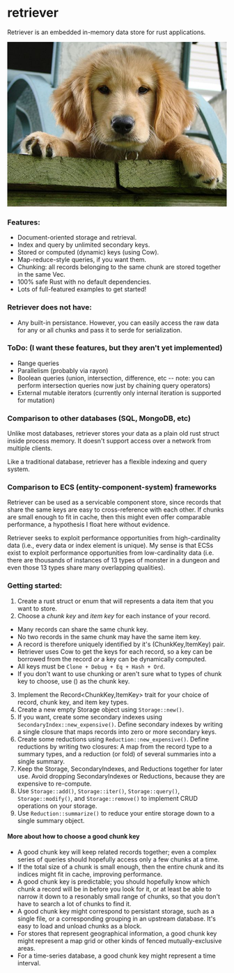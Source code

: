 # retriever

Retriever is an embedded in-memory data store for rust applications.

![](./Callie_the_golden_retriever_puppy.jpg)

### Features:

* Document-oriented storage and retrieval.
* Index and query by unlimited secondary keys.
* Stored or computed (dynamic) keys (using Cow).
* Map-reduce-style queries, if you want them.
* Chunking: all records belonging to the same chunk are stored together in the same Vec.
* 100% safe Rust with no default dependencies.
* Lots of full-featured examples to get started!

### Retriever does not have:

* Any built-in persistance. However, you can easily access the raw data for any or all chunks
  and pass it to serde for serialization.

### ToDo: (I want these features, but they aren't yet implemented)
* Range queries
* Parallelism (probably via rayon)
* Boolean queries (union, intersection, difference, etc -- note: you can perform intersection
  queries now just by chaining query operators)
* External mutable iterators (currently only internal iteration is supported for mutation)

### Comparison to other databases (SQL, MongoDB, etc)

Unlike most databases, retriever stores your data as a plain old rust struct inside process memory.
It doesn't support access over a network from multiple clients.

Like a traditional database, retriever has a flexible indexing and query system.

### Comparison to ECS (entity-component-system) frameworks

Retriever can be used as a servicable component store, since records that share the same keys
are easy to cross-reference with each other. If chunks are small enough to fit in cache,
then this might even offer comparable performance, a hypothesis I float here without evidence.

Retriever seeks to exploit performance opportunities from high-cardinality data
(i.e., every data or index element is unique).
My sense is that ECSs exist to exploit performance opportunities from low-cardinality data
(i.e. there are thousands of instances of 13 types of monster in a dungeon and even those
13 types share many overlapping qualities).

### Getting started:

1. Create a rust struct or enum that will represents a data item that you want to store.
2. Choose a *chunk key* and *item key* for each instance of your record.
  * Many records can share the same chunk key.
  * No two records in the same chunk may have the same item key.
  * A record is therefore uniquely identified by it's (ChunkKey,ItemKey) pair.
  * Retriever uses Cow to get the keys for each record, so a key can be
    borrowed from the record *or* a key can be dynamically computed.
  * All keys must be `Clone + Debug + Eq + Hash + Ord`.
  * If you don't want to use chunking or aren't sure what to types of chunk key to choose,
    use () as the chunk key.
3. Implement the Record<ChunkKey,ItemKey> trait for your choice of record, chunk key, and item
   key types.
4. Create a new empty Storage object using `Storage::new()`.
5. If you want, create some secondary indexes using `SecondaryIndex::new_expensive()`. Define
   secondary indexes by writing a single closure that maps records into zero or more secondary
   keys.
6. Create some reductions using `Reduction::new_expensive()`. Define reductions by writing two
   closures: A map from the record type to a summary types, and a reduction (or fold) of
   several summaries into a single summary.
7. Keep the Storage, SecondaryIndexes, and Reductions together for later use.
   Avoid dropping SecondaryIndexes or Reductions, because they are expensive to re-compute.
8. Use `Storage::add()`, `Storage::iter()`, `Storage::query()`, `Storage::modify()`, and
   `Storage::remove()` to implement CRUD operations on your storage.
9. Use `Reduction::summarize()` to reduce your entire storage down to a single summary object.

#### More about how to choose a good chunk key

 * A good chunk key will keep related records together; even a complex series of queries
   should hopefully access only a few chunks at a time.
 * If the total size of a chunk is small enough, then the entire chunk and its indices
   might fit in cache, improving performance.
 * A good chunk key is predictable; you should hopefully know which chunk
   a record will be in before you look for it, or at least be able to narrow it down to a
   resonably small range of chunks, so that you don't have to search a lot of chunks to find it.
 * A good chunk key might correspond to persistant storage, such as a single file, or a
   corresponding grouping in an upstream database. It's easy to load and unload chunks as a
   block.
 * For stores that represent geographical information, a good chunk key might represent
   a map grid or other kinds of fenced mutually-exclusive areas.
 * For a time-series database, a good chunk key might represent a time interval.

